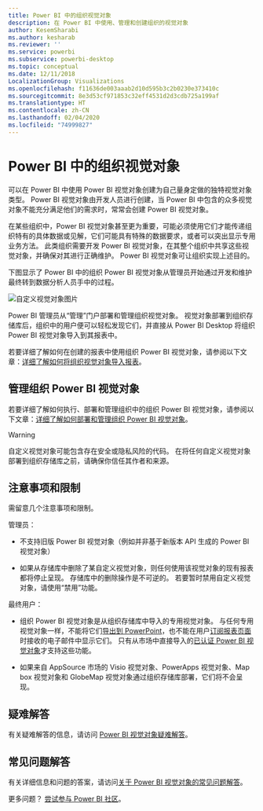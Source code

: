```yaml
---
title: Power BI 中的组织视觉对象
description: 在 Power BI 中使用、管理和创建组织的视觉对象
author: KesemSharabi
ms.author: kesharab
ms.reviewer: ''
ms.service: powerbi
ms.subservice: powerbi-desktop
ms.topic: conceptual
ms.date: 12/11/2018
LocalizationGroup: Visualizations
ms.openlocfilehash: f11636de003aaab2d10d595b3c2b0230e373410c
ms.sourcegitcommit: 8e3d53cf971853c32eff4531d2d3cdb725a199af
ms.translationtype: HT
ms.contentlocale: zh-CN
ms.lasthandoff: 02/04/2020
ms.locfileid: "74999827"
---
```

# <a name="organizational-visuals-in-power-bi"></a>Power BI 中的组织视觉对象

可以在 Power BI 中使用 Power BI 视觉对象创建为自己量身定做的独特视觉对象类型。 Power BI 视觉对象由开发人员进行创建，当 Power BI 中包含的众多视觉对象不能充分满足他们的需求时，常常会创建 Power BI 视觉对象。

在某些组织中，Power BI 视觉对象甚至更为重要，可能必须使用它们才能传递组织特有的具体数据或见解，它们可能具有特殊的数据要求，或者可以突出显示专用业务方法。 此类组织需要开发 Power BI 视觉对象，在其整个组织中共享这些视觉对象，并确保对其进行正确维护。 Power BI 视觉对象可让组织实现上述目的。

下图显示了 Power BI 中的组织 Power BI 视觉对象从管理员开始通过开发和维护最终转到数据分析人员手中的过程。

![自定义视觉对象图片](media/power-bi-custom-visuals-organizational/custom-visual-org-01.jpg)

Power BI 管理员从“管理”门户部署和管理组织视觉对象。 视觉对象部署到组织存储库后，组织中的用户便可以轻松发现它们，并直接从 Power BI Desktop 将组织 Power BI 视觉对象导入到其报表中。

若要详细了解如何在创建的报表中使用组织 Power BI 视觉对象，请参阅以下文章：[详细了解如何将组织视觉对象导入报表](power-bi-custom-visuals.md)。

## <a name="administer-organizational-power-bi-visuals"></a>管理组织 Power BI 视觉对象

若要详细了解如何执行、部署和管理组织中的组织 Power BI 视觉对象，请参阅以下文章：[详细了解如何部署和管理组织 Power BI 视觉对象](https://go.microsoft.com/fwlink/?linkid=866790)。

> [!WARNING]
> 自定义视觉对象可能包含存在安全或隐私风险的代码。 在将任何自定义视觉对象部署到组织存储库之前，请确保你信任其作者和来源。

## <a name="considerations-and-limitations"></a>注意事项和限制

需留意几个注意事项和限制。

管理员：

* 不支持旧版 Power BI 视觉对象（例如并非基于新版本 API 生成的 Power BI 视觉对象）

* 如果从存储库中删除了某自定义视觉对象，则任何使用该视觉对象的现有报表都将停止呈现。 存储库中的删除操作是不可逆的。 若要暂时禁用自定义视觉对象，请使用“禁用”功能。

最终用户：

* 组织 Power BI 视觉对象是从组织存储库中导入的专用视觉对象。 与任何专用视觉对象一样，不能将它们[导出到 PowerPoint](https://docs.microsoft.com/power-bi/consumer/end-user-powerpoint)，也不能在用户[订阅报表页面](https://docs.microsoft.com/power-bi/consumer/end-user-subscribe)时接收的电子邮件中显示它们。 只有从市场中直接导入的[已认证 Power BI 视觉对象](https://docs.microsoft.com/power-bi/power-bi-custom-visuals-certified)才支持这些功能。

* 如果来自 AppSource 市场的 Visio 视觉对象、PowerApps 视觉对象、Map box 视觉对象和 GlobeMap 视觉对象通过组织存储库部署，它们将不会呈现。

## <a name="troubleshoot"></a>疑难解答

有关疑难解答的信息，请访问 [Power BI 视觉对象疑难解答](power-bi-custom-visuals-troubleshoot.md)。

## <a name="faq"></a>常见问题解答

有关详细信息和问题的答案，请访问[关于 Power BI 视觉对象的常见问题解答](power-bi-custom-visuals-faq.md#organizational-power-bi-visuals)。

更多问题？ [尝试参与 Power BI 社区](https://community.powerbi.com/)。
